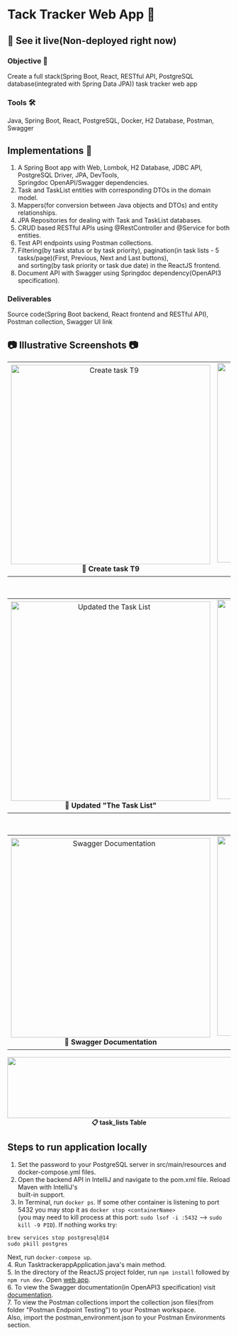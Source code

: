 # Tack Tracker Web App 📝
## 🔗 See it live(Non-deployed right now)
### Objective 🎯 
Create a full stack(Spring Boot, React, RESTful API, PostgreSQL database(integrated with Spring Data JPA)) task tracker web app

### Tools 🛠️
Java, Spring Boot, React, PostgreSQL, Docker, H2 Database, Postman, Swagger

## Implementations 🚀  
1. A Spring Boot app with Web, Lombok, H2 Database, JDBC API, PostgreSQL Driver, JPA, DevTools, <br>   Springdoc OpenAPI/Swagger dependencies.  
2. Task and TaskList entities with corresponding DTOs in the domain model.  
3. Mappers(for conversion between Java objects and DTOs) and entity relationships.  
4. JPA Repositories for dealing with Task and TaskList databases.  
5. CRUD based RESTful APIs using @RestController and @Service for both entities.  
6. Test API endpoints using Postman collections.  
7. Filtering(by task status or by task priority), pagination(in task lists - 5 tasks/page)(First, Previous, Next and Last buttons), <br>and sorting(by task priority or task due date) in the ReactJS frontend.  
8. Document API with Swagger using Springdoc dependency(OpenAPI3 specification).  

### Deliverables
Source code(Spring Boot backend, React frontend and RESTful API), Postman collection, Swagger UI link

## 📷 Illustrative Screenshots 📷 
<table>
  <tr>
    <td align="center">
      <img width="450" src="https://github.com/user-attachments/assets/1c1b2d61-61fb-4a0f-9428-a2fa0101eb06" alt="Create task T9" /><br/>
      <strong>📝 Create task T9</strong>
    </td>
    <td align="center">
      <img width="450" src="https://github.com/user-attachments/assets/089a0c25-2613-4c54-907f-4083e5b65da4" alt="View Task Lists" /><br/>
      <strong>📋 View Task Lists</strong>
    </td>
  </tr>
</table>

<br/>

<table>
  <tr>
    <td align="center">
      <img width="450" src="https://github.com/user-attachments/assets/9aecc94a-fa36-4321-9924-cee2313a6520" alt="Updated the Task List" /><br/>
      <strong>🔄 Updated "The Task List"</strong>
    </td>
    <td align="center">
      <img width="450" src="https://github.com/user-attachments/assets/f640cab9-c9fb-47d6-9aec-19c1c130f388" alt="Deleted Task T2" /><br/>
      <strong>🗑️ Deleted Task T2</strong>
    </td>
  </tr>
</table>

<br/>

<table>
  <tr>
    <td align="center">
      <img width="450" src="https://github.com/user-attachments/assets/f98a6918-0390-4524-bfbc-b7cf6f3ecf03" alt="Swagger Documentation" /><br/>
      <strong>📖 Swagger Documentation</strong>
    </td>
    <td align="center">
      <img width="450" src="https://github.com/user-attachments/assets/5b6c6c21-3ba6-4067-a03a-faf7f930453e" alt="Postman Endpoint Testing" /><br/>
      <strong>📬 Postman Endpoint Testing</strong>
    </td>
  </tr>
</table>

<div align="center">
  <img width="1047" height="138" alt="Image" src="https://github.com/user-attachments/assets/8fb90e9c-ba6b-49a8-9268-c1cd2612b8ef" />
  <strong>📋 task_lists Table</strong>
</div>
<!--<img width="1440" height="697" alt="Image" src="https://github.com/user-attachments/assets/089a0c25-2613-4c54-907f-4083e5b65da4" />-->
<!--<img width="1434" height="693" alt="Image" src="https://github.com/user-attachments/assets/1c1b2d61-61fb-4a0f-9428-a2fa0101eb06" />-->
<!--<img width="1438" height="695" alt="Image" src="https://github.com/user-attachments/assets/9aecc94a-fa36-4321-9924-cee2313a6520" />-->
<!--<img width="1440" height="699" alt="Image" src="https://github.com/user-attachments/assets/f640cab9-c9fb-47d6-9aec-19c1c130f388" />-->
<!--<img width="1440" height="683" alt="Image" src="https://github.com/user-attachments/assets/f98a6918-0390-4524-bfbc-b7cf6f3ecf03" />-->
<!--<img width="1302" height="702" alt="Image" src="https://github.com/user-attachments/assets/5b6c6c21-3ba6-4067-a03a-faf7f930453e" />-->

<!--<img width="1047" height="138" alt="Image" src="https://github.com/user-attachments/assets/8fb90e9c-ba6b-49a8-9268-c1cd2612b8ef" />-->


## Steps to run application locally
1. Set the password to your PostgreSQL server in src/main/resources and docker-compose.yml files.
2. Open the backend API in IntelliJ and navigate to the pom.xml file. Reload Maven with IntelliJ's <br>built-in support.
3. In Terminal, run `docker ps`. If some other container is listening to port 5432 you may stop it as `docker stop <containerName>` <br>
(you may need to kill process at this port: `sudo lsof -i :5432` --> `sudo kill -9 PID`). If nothing works try:<br>
```
brew services stop postgresql@14
sudo pkill postgres
```
Next, run `docker-compose up`.  
4. Run TasktrackerappApplication.java's main method.  
5. In the directory of the ReactJS project folder, run `npm install` followed by `npm run dev`. Open [web app](http://localhost:5173).  
6. To view the Swagger documentation(in OpenAPI3 specification) visit [documentation](http://localhost:8080/swagger-ui/index.html).  
7. To view the Postman collections import the collection json files(from folder "Postman Endpoint Testing") to your Postman workspace.<br> Also, import the postman_environment.json to your Postman Environments section.
